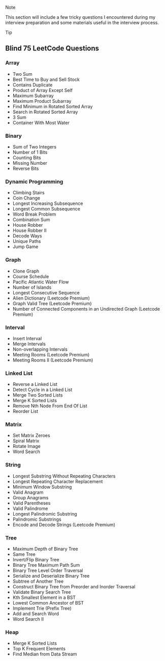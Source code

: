 > [!NOTE]
> This section will include a few tricky questions I encountered during my interview preparation and some materials useful in the interview process.

> [!TIP]
> ## Blind 75 LeetCode Questions
> ### Array
> - Two Sum
> - Best Time to Buy and Sell Stock
> - Contains Duplicate
> - Product of Array Except Self
> - Maximum Subarray
> - Maximum Product Subarray
> - Find Minimum in Rotated Sorted Array
> - Search in Rotated Sorted Array
> - 3 Sum
> - Container With Most Water
> ### Binary
> - Sum of Two Integers
> - Number of 1 Bits
> - Counting Bits
> - Missing Number
> - Reverse Bits
> ### Dynamic Programming
> - Climbing Stairs
> - Coin Change
> - Longest Increasing Subsequence
> - Longest Common Subsequence
> - Word Break Problem
> - Combination Sum
> - House Robber
> - House Robber II
> - Decode Ways
> - Unique Paths
> - Jump Game
### Graph
- Clone Graph
- Course Schedule
- Pacific Atlantic Water Flow
- Number of Islands
- Longest Consecutive Sequence
- Alien Dictionary (Leetcode Premium)
- Graph Valid Tree (Leetcode Premium)
- Number of Connected Components in an Undirected Graph (Leetcode Premium)
### Interval
- Insert Interval
- Merge Intervals
- Non-overlapping Intervals
- Meeting Rooms (Leetcode Premium)
- Meeting Rooms II (Leetcode Premium)
### Linked List
- Reverse a Linked List
- Detect Cycle in a Linked List
- Merge Two Sorted Lists
- Merge K Sorted Lists
- Remove Nth Node From End Of List
- Reorder List
### Matrix
- Set Matrix Zeroes
- Spiral Matrix
- Rotate Image
- Word Search
### String
- Longest Substring Without Repeating Characters
- Longest Repeating Character Replacement
- Minimum Window Substring
- Valid Anagram
- Group Anagrams
- Valid Parentheses
- Valid Palindrome
- Longest Palindromic Substring
- Palindromic Substrings
- Encode and Decode Strings (Leetcode Premium)
### Tree
- Maximum Depth of Binary Tree
- Same Tree
- Invert/Flip Binary Tree
- Binary Tree Maximum Path Sum
- Binary Tree Level Order Traversal
- Serialize and Deserialize Binary Tree
- Subtree of Another Tree
- Construct Binary Tree from Preorder and Inorder Traversal
- Validate Binary Search Tree
- Kth Smallest Element in a BST
- Lowest Common Ancestor of BST
- Implement Trie (Prefix Tree)
- Add and Search Word
- Word Search II
### Heap
- Merge K Sorted Lists
- Top K Frequent Elements
- Find Median from Data Stream
